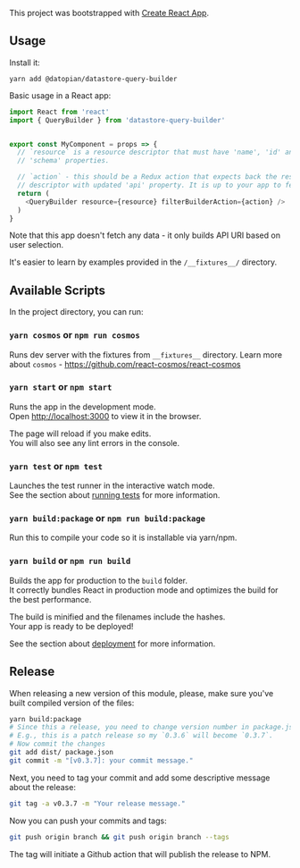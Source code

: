 This project was bootstrapped with [Create React App](https://github.com/facebook/create-react-app).

## Usage

Install it:

```
yarn add @datopian/datastore-query-builder
```

Basic usage in a React app:

```JavaScript
import React from 'react'
import { QueryBuilder } from 'datastore-query-builder'


export const MyComponent = props => {
  // `resource` is a resource descriptor that must have 'name', 'id' and
  // 'schema' properties.

  // `action` - this should be a Redux action that expects back the resource
  // descriptor with updated 'api' property. It is up to your app to fetch data.
  return (
    <QueryBuilder resource={resource} filterBuilderAction={action} />
  )
}
```

Note that this app doesn't fetch any data - it only builds API URI based on user
selection.

It's easier to learn by examples provided in the `/__fixtures__/` directory.

## Available Scripts

In the project directory, you can run:

### `yarn cosmos` or `npm run cosmos`

Runs dev server with the fixtures from `__fixtures__` directory. Learn more about `cosmos` - https://github.com/react-cosmos/react-cosmos

### `yarn start` or `npm start`

Runs the app in the development mode.<br>
Open [http://localhost:3000](http://localhost:3000) to view it in the browser.

The page will reload if you make edits.<br>
You will also see any lint errors in the console.

### `yarn test` or `npm test`

Launches the test runner in the interactive watch mode.<br>
See the section about [running tests](https://facebook.github.io/create-react-app/docs/running-tests) for more information.

### `yarn build:package` or `npm run build:package`

Run this to compile your code so it is installable via yarn/npm.

### `yarn build` or `npm run build`

Builds the app for production to the `build` folder.<br>
It correctly bundles React in production mode and optimizes the build for the best performance.

The build is minified and the filenames include the hashes.<br>
Your app is ready to be deployed!

See the section about [deployment](https://facebook.github.io/create-react-app/docs/deployment) for more information.

## Release

When releasing a new version of this module, please, make sure you've built compiled version of the files:

```bash
yarn build:package
# Since this a release, you need to change version number in package.json file.
# E.g., this is a patch release so my `0.3.6` will become `0.3.7`.
# Now commit the changes
git add dist/ package.json
git commit -m "[v0.3.7]: your commit message."
```

Next, you need to tag your commit and add some descriptive message about the release:

```bash
git tag -a v0.3.7 -m "Your release message."
```

Now you can push your commits and tags:

```bash
git push origin branch && git push origin branch --tags
```

The tag will initiate a Github action that will publish the release to NPM.
